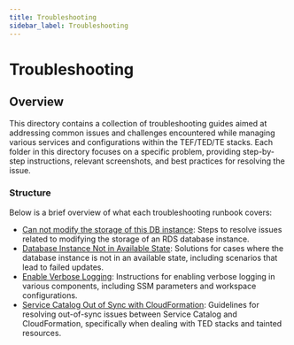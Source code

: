 ```yaml
---
title: Troubleshooting
sidebar_label: Troubleshooting
---
```

# Troubleshooting

## Overview

This directory contains a collection of troubleshooting guides aimed at addressing common issues and challenges encountered while managing various services and configurations within the TEF/TED/TE stacks. Each folder in this directory focuses on a specific problem, providing step-by-step instructions, relevant screenshots, and best practices for resolving the issue.

### Structure

Below is a brief overview of what each troubleshooting runbook covers:

* [Can not modify the storage of this DB instance](/guardrails/docs/runbooks/troubleshooting/can-not-modify-storage-of-db-instance): Steps to resolve issues related to modifying the storage of an RDS database instance.
* [Database Instance Not in Available State](/guardrails/docs/runbooks/troubleshooting/database-instance-not-in-available-state): Solutions for cases where the database instance is not in an available state, including scenarios that lead to failed updates.
* [Enable Verbose Logging](/guardrails/docs/runbooks/troubleshooting/enable-verbose-logging): Instructions for enabling verbose logging in various components, including SSM parameters and workspace configurations.
* [Service Catalog Out of Sync with CloudFormation](/guardrails/docs/runbooks/troubleshooting/service-catalog-out-of-sync): Guidelines for resolving out-of-sync issues between Service Catalog and CloudFormation, specifically when dealing with TED stacks and tainted resources.